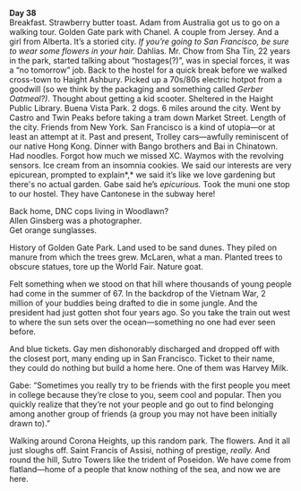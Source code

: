 **Day 38**  
Breakfast. Strawberry butter toast. Adam from Australia got us to go on a walking tour. Golden Gate park with Chanel. A couple from Jersey. And a girl from Alberta. It’s a storied city. *If you’re going to San Francisco, be sure to wear some flowers in your hair.* Dahlias. Mr. Chow from Sha Tin, 22 years in the park, started talking about “hostages(?)”, was in special forces, it was a “no tomorrow” job. Back to the hostel for a quick break before we walked cross-town to Haight Ashbury. Picked up a 70s/80s electric hotpot from a goodwill (so we think by the packaging and something called *Gerber Oatmeal?)*. Thought about getting a kid scooter. Sheltered in the Haight Public Library. Buena Vista Park. 2 dogs. 6 miles around the city. Went by Castro and Twin Peaks before taking a tram down Market Street. Length of the city. Friends from New York. San Francisco is a kind of utopia—or at least an attempt at it. Past and present, Trolley cars—awfully reminiscent of our native Hong Kong. Dinner with Bango brothers and Bai in Chinatown. Had noodles. Forgot how much we missed XC. Waymos with the revolving sensors. Ice cream from an insomnia cookies. We said our interests are very epicurean, prompted to explain*,* we said it’s like we love gardening but there's no actual garden. Gabe said he’s *epicurious.* Took the muni one stop to our hostel. They have Cantonese in the subway here\!

Back home, DNC cops living in Woodlawn?  
Allen Ginsberg was a photographer.   
Get orange sunglasses. 

History of Golden Gate Park. Land used to be sand dunes. They piled on manure from which the trees grew. McLaren, what a man. Planted trees to obscure statues, tore up the World Fair. Nature goat.

Felt something when we stood on that hill where thousands of young people had come in the summer of 67\. In the backdrop of the Vietnam War, 2 million of your buddies being drafted to die in some jungle. And the president had just gotten shot four years ago. So you take the train out west to where the sun sets over the ocean—something no one had ever seen before. 

And blue tickets. Gay men dishonorably discharged and dropped off with the closest port, many ending up in San Francisco. Ticket to their name, they could do nothing but build a home here. One of them was Harvey Milk. 

Gabe: “Sometimes you really try to be friends with the first people you meet in college because they’re close to you, seem cool and popular. Then you quickly realize that they’re not your people and go out to find belonging among another group of friends (a group you may not have been initially drawn to).”

Walking around Corona Heights, up this random park. The flowers. And it all just sloughs off. Saint Francis of Assisi, nothing of prestige, *really.* And round the hill, Sutro Towers like the trident of Poseidon. We have come from flatland—home of a people that know nothing of the sea, and now we are here.